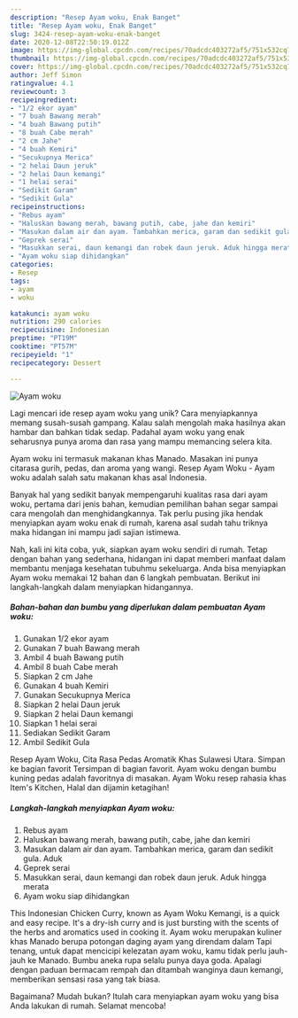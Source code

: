 ```yaml
---
description: "Resep Ayam woku, Enak Banget"
title: "Resep Ayam woku, Enak Banget"
slug: 3424-resep-ayam-woku-enak-banget
date: 2020-12-08T22:50:19.012Z
image: https://img-global.cpcdn.com/recipes/70adcdc403272af5/751x532cq70/ayam-woku-foto-resep-utama.jpg
thumbnail: https://img-global.cpcdn.com/recipes/70adcdc403272af5/751x532cq70/ayam-woku-foto-resep-utama.jpg
cover: https://img-global.cpcdn.com/recipes/70adcdc403272af5/751x532cq70/ayam-woku-foto-resep-utama.jpg
author: Jeff Simon
ratingvalue: 4.1
reviewcount: 3
recipeingredient:
- "1/2 ekor ayam"
- "7 buah Bawang merah"
- "4 buah Bawang putih"
- "8 buah Cabe merah"
- "2 cm Jahe"
- "4 buah Kemiri"
- "Secukupnya Merica"
- "2 helai Daun jeruk"
- "2 helai Daun kemangi"
- "1 helai serai"
- "Sedikit Garam"
- "Sedikit Gula"
recipeinstructions:
- "Rebus ayam"
- "Haluskan bawang merah, bawang putih, cabe, jahe dan kemiri"
- "Masukan dalam air dan ayam. Tambahkan merica, garam dan sedikit gula. Aduk"
- "Geprek serai"
- "Masukkan serai, daun kemangi dan robek daun jeruk. Aduk hingga merata"
- "Ayam woku siap dihidangkan"
categories:
- Resep
tags:
- ayam
- woku

katakunci: ayam woku 
nutrition: 290 calories
recipecuisine: Indonesian
preptime: "PT19M"
cooktime: "PT57M"
recipeyield: "1"
recipecategory: Dessert

---
```



![Ayam woku](https://img-global.cpcdn.com/recipes/70adcdc403272af5/751x532cq70/ayam-woku-foto-resep-utama.jpg)

Lagi mencari ide resep ayam woku yang unik? Cara menyiapkannya memang susah-susah gampang. Kalau salah mengolah maka hasilnya akan hambar dan bahkan tidak sedap. Padahal ayam woku yang enak seharusnya punya aroma dan rasa yang mampu memancing selera kita.

Ayam woku ini termasuk makanan khas Manado. Masakan ini punya citarasa gurih, pedas, dan aroma yang wangi. Resep Ayam Woku - Ayam woku adalah salah satu makanan khas asal Indonesia.

Banyak hal yang sedikit banyak mempengaruhi kualitas rasa dari ayam woku, pertama dari jenis bahan, kemudian pemilihan bahan segar sampai cara mengolah dan menghidangkannya. Tak perlu pusing jika hendak menyiapkan ayam woku enak di rumah, karena asal sudah tahu triknya maka hidangan ini mampu jadi sajian istimewa.


Nah, kali ini kita coba, yuk, siapkan ayam woku sendiri di rumah. Tetap dengan bahan yang sederhana, hidangan ini dapat memberi manfaat dalam membantu menjaga kesehatan tubuhmu sekeluarga. Anda bisa menyiapkan Ayam woku memakai 12 bahan dan 6 langkah pembuatan. Berikut ini langkah-langkah dalam menyiapkan hidangannya.

<!--inarticleads1-->

##### Bahan-bahan dan bumbu yang diperlukan dalam pembuatan Ayam woku:

1. Gunakan 1/2 ekor ayam
1. Gunakan 7 buah Bawang merah
1. Ambil 4 buah Bawang putih
1. Ambil 8 buah Cabe merah
1. Siapkan 2 cm Jahe
1. Gunakan 4 buah Kemiri
1. Gunakan Secukupnya Merica
1. Siapkan 2 helai Daun jeruk
1. Siapkan 2 helai Daun kemangi
1. Siapkan 1 helai serai
1. Sediakan Sedikit Garam
1. Ambil Sedikit Gula


Resep Ayam Woku, Cita Rasa Pedas Aromatik Khas Sulawesi Utara. Simpan ke bagian favorit Tersimpan di bagian favorit. Ayam woku dengan bumbu kuning pedas adalah favoritnya di masakan. Ayam Woku resep rahasia khas Item&#39;s Kitchen, Halal dan dijamin ketagihan! 

<!--inarticleads2-->

##### Langkah-langkah menyiapkan Ayam woku:

1. Rebus ayam
1. Haluskan bawang merah, bawang putih, cabe, jahe dan kemiri
1. Masukan dalam air dan ayam. Tambahkan merica, garam dan sedikit gula. Aduk
1. Geprek serai
1. Masukkan serai, daun kemangi dan robek daun jeruk. Aduk hingga merata
1. Ayam woku siap dihidangkan


This Indonesian Chicken Curry, known as Ayam Woku Kemangi, is a quick and easy recipe. It&#39;s a dry-ish curry and is just bursting with the scents of the herbs and aromatics used in cooking it. Ayam woku merupakan kuliner khas Manado berupa potongan daging ayam yang direndam dalam Tapi tenang, untuk dapat mencicipi kelezatan ayam woku, kamu tidak perlu jauh-jauh ke Manado. Bumbu aneka rupa selalu punya daya goda. Apalagi dengan paduan bermacam rempah dan ditambah wanginya daun kemangi, memberikan sensasi rasa yang tak biasa. 

Bagaimana? Mudah bukan? Itulah cara menyiapkan ayam woku yang bisa Anda lakukan di rumah. Selamat mencoba!
